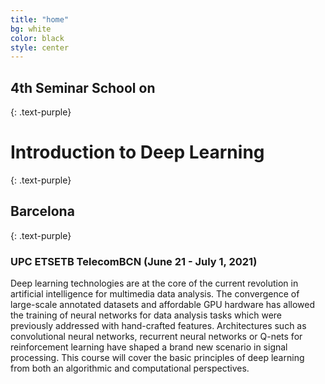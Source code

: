 ```yaml
---
title: "home"
bg: white
color: black
style: center
---
```


## 4th Seminar School on
{: .text-purple}
# **Introduction to Deep Learning**
{: .text-purple}
## Barcelona
{: .text-purple}

### **UPC ETSETB TelecomBCN** (June 21 - July 1, 2021)

Deep learning technologies are at the core of the current revolution in artificial intelligence for multimedia data analysis. The convergence of large-scale annotated datasets and affordable GPU hardware has allowed the training of neural networks for data analysis tasks which were previously addressed with hand-crafted features. Architectures such as convolutional neural networks, recurrent neural networks or Q-nets for reinforcement learning have shaped a brand new scenario in signal processing. This course will cover the basic principles of deep learning from both an algorithmic and computational perspectives.
